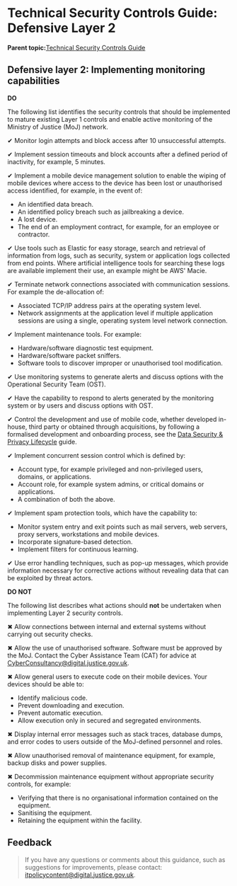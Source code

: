 # Technical Security Controls Guide: Defensive Layer 2

**Parent topic:**[Technical Security Controls Guide](technical-security-controls-guide.md)

## Defensive layer 2: Implementing monitoring capabilities

**DO**

The following list identifies the security controls that should be implemented to mature existing Layer 1 controls and enable active monitoring of the Ministry of Justice \(MoJ\) network.

✔ Monitor login attempts and block access after 10 unsuccessful attempts.

✔ Implement session timeouts and block accounts after a defined period of inactivity, for example, 5 minutes.

✔ Implement a mobile device management solution to enable the wiping of mobile devices where access to the device has been lost or unauthorised access identified, for example, in the event of:

-   An identified data breach.
-   An identified policy breach such as jailbreaking a device.
-   A lost device.
-   The end of an employment contract, for example, for an employee or contractor.

✔ Use tools such as Elastic for easy storage, search and retrieval of information from logs, such as security, system or application logs collected from end points. Where artificial intelligence tools for searching these logs are available implement their use, an example might be AWS' Macie.

✔ Terminate network connections associated with communication sessions. For example the de-allocation of:

-   Associated TCP/IP address pairs at the operating system level.
-   Network assignments at the application level if multiple application sessions are using a single, operating system level network connection.

✔ Implement maintenance tools. For example:

-   Hardware/software diagnostic test equipment.
-   Hardware/software packet sniffers.
-   Software tools to discover improper or unauthorised tool modification.

✔ Use monitoring systems to generate alerts and discuss options with the Operational Security Team \(OST\).

✔ Have the capability to respond to alerts generated by the monitoring system or by users and discuss options with OST.

✔ Control the development and use of mobile code, whether developed in-house, third party or obtained through acquisitions, by following a formalised development and onboarding process, see the [Data Security & Privacy Lifecycle](data-security-and-privacy-lifecycle.md) guide.

✔ Implement concurrent session control which is defined by:

-   Account type, for example privileged and non-privileged users, domains, or applications.
-   Account role, for example system admins, or critical domains or applications.
-   A combination of both the above.

✔ Implement spam protection tools, which have the capability to:

-   Monitor system entry and exit points such as mail servers, web servers, proxy servers, workstations and mobile devices.
-   Incorporate signature-based detection.
-   Implement filters for continuous learning.

✔ Use error handling techniques, such as pop-up messages, which provide information necessary for corrective actions without revealing data that can be exploited by threat actors.

**DO NOT**

The following list describes what actions should **not** be undertaken when implementing Layer 2 security controls.

✖ Allow connections between internal and external systems without carrying out security checks.

✖ Allow the use of unauthorised software. Software must be approved by the MoJ. Contact the Cyber Assistance Team \(CAT\) for advice at [CyberConsultancy@digital.justice.gov.uk](mailto:CyberConsultancy@digital.justice.gov.uk).

✖ Allow general users to execute code on their mobile devices. Your devices should be able to:

-   Identify malicious code.
-   Prevent downloading and execution.
-   Prevent automatic execution.
-   Allow execution only in secured and segregated environments.

✖ Display internal error messages such as stack traces, database dumps, and error codes to users outside of the MoJ-defined personnel and roles.

✖ Allow unauthorised removal of maintenance equipment, for example, backup disks and power supplies.

✖ Decommission maintenance equipment without appropriate security controls, for example:

-   Verifying that there is no organisational information contained on the equipment.
-   Sanitising the equipment.
-   Retaining the equipment within the facility.

## Feedback

> If you have any questions or comments about this guidance, such as suggestions for improvements, please contact: [itpolicycontent@digital.justice.gov.uk](mailto:itpolicycontent@digital.justice.gov.uk).

